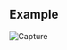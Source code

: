 ## Example

![Capture](https://user-images.githubusercontent.com/45227327/192156053-02619b2a-c0d7-4e91-9a2a-bac919377b5a.PNG)
